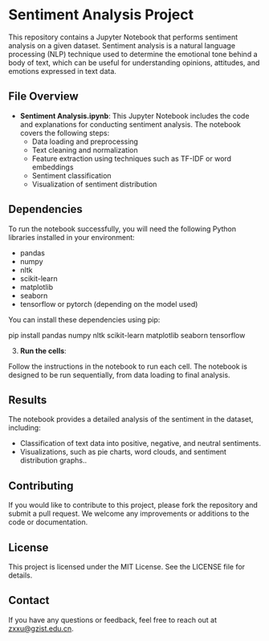 # Sentiment Analysis Project

This repository contains a Jupyter Notebook that performs sentiment analysis on a given dataset. Sentiment analysis is a natural language processing (NLP) technique used to determine the emotional tone behind a body of text, which can be useful for understanding opinions, attitudes, and emotions expressed in text data.

## File Overview

- **Sentiment Analysis.ipynb**: This Jupyter Notebook includes the code and explanations for conducting sentiment analysis. The notebook covers the following steps:
  - Data loading and preprocessing
  - Text cleaning and normalization
  - Feature extraction using techniques such as TF-IDF or word embeddings
  - Sentiment classification
  - Visualization of sentiment distribution

## Dependencies

To run the notebook successfully, you will need the following Python libraries installed in your environment:

- pandas
- numpy
- nltk
- scikit-learn
- matplotlib
- seaborn
- tensorflow or pytorch (depending on the model used)

You can install these dependencies using pip:

pip install pandas numpy nltk scikit-learn matplotlib seaborn tensorflow


3. **Run the cells**:

Follow the instructions in the notebook to run each cell. The notebook is designed to be run sequentially, from data loading to final analysis.

## Results

The notebook provides a detailed analysis of the sentiment in the dataset, including:

- Classification of text data into positive, negative, and neutral sentiments.
- Visualizations, such as pie charts, word clouds, and sentiment distribution graphs..

## Contributing

If you would like to contribute to this project, please fork the repository and submit a pull request. We welcome any improvements or additions to the code or documentation.

## License

This project is licensed under the MIT License. See the LICENSE file for details.

## Contact

If you have any questions or feedback, feel free to reach out at zxxu@gzist.edu.cn.
